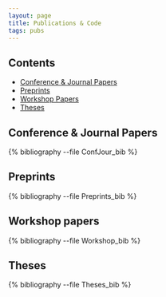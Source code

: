 ```yaml
---
layout: page
title: Publications & Code
tags: pubs
---
```


## Contents

* [Conference & Journal Papers](#ConfJour)
* [Preprints](#Preprints)
* [Workshop Papers](#Workshop)
* [Theses](#Theses)

## Conference & Journal Papers

{% bibliography --file ConfJour_bib %}

## Preprints

{% bibliography --file Preprints_bib %}

## Workshop papers

{% bibliography --file Workshop_bib %}

## Theses

{% bibliography --file Theses_bib %}
